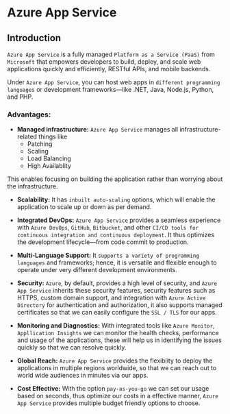 # Azure App Service

## Introduction

`Azure App Service` is a fully managed `Platform as a Service (PaaS)` from `Microsoft` that empowers developers to build, deploy, and scale web applications quickly and efficiently, RESTful APIs, and mobile backends.

Under `Azure App Service`, you can host web apps in `different programming languages` or development frameworks—like .NET, Java, Node.js, Python, and PHP.

### **Advantages:**

- **Managed infrastructure:**  `Azure App Service` manages all infrastructure-related things like
	- Patching
	- Scaling
	- Load Balancing 
	- High Availablity

This enables focusing on building the application rather than worrying about the infrastructure.

- **Scalability:** It has `inbuilt auto-scaling` options, which will enable the application to scale up or down as per demand.

- **Integrated DevOps:** `Azure App Service` provides a seamless experience with `Azure DevOps`, `GitHub`, `Bitbucket`, and other `CI/CD tools for continuous integration and continuous deployment`. It thus optimizes the development lifecycle—from code commit to production.

- **Multi-Language Support:** It `supports a variety of programming languages` and frameworks; hence, it is versatile and flexible enough to operate under very different development environments.

- **Security:** `Azure`, by default, provides a high level of security, and `Azure App Service` inherits these security features, security features such as HTTPS, custom domain support, and integration with `Azure Active Directory` for authentication and authorization, it also supports managed certificates so that we can easily configure the `SSL / TLS` for our apps.

- **Monitoring and Diagnostics:** With integrated tools like `Azure Monitor`, `Appllication Insights` we can monitor the health checks, performance and usage of the applications, these will help us in identifying the issues quickly so that we can resolve quickly.

- **Global Reach:** `Azure App Service` provides the flexiblity to deploy the applications in multiple regions worldwide, so that we can reach out to world wide audiences in minutes via our apps.

- **Cost Effective:** With the option `pay-as-you-go` we can set our usage based on seconds, thus optimize our costs in a effective manner, `Azure App Service` provides multiple budget friendly options to choose.
